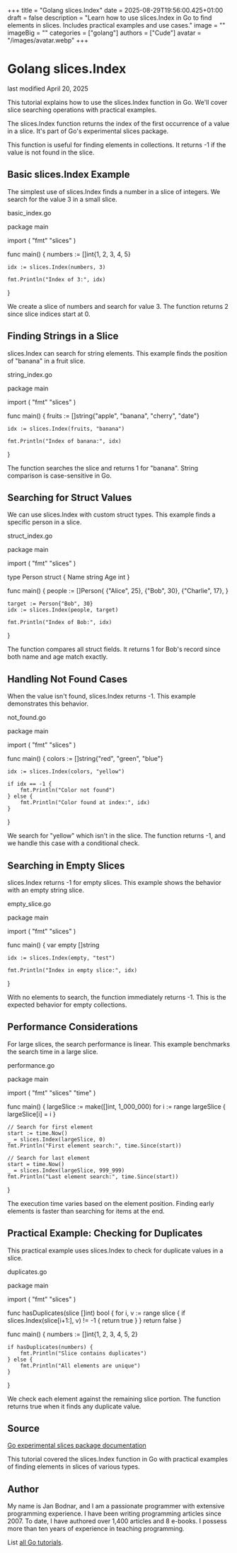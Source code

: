 +++
title = "Golang slices.Index"
date = 2025-08-29T19:56:00.425+01:00
draft = false
description = "Learn how to use slices.Index in Go to find elements in slices. Includes practical examples and use cases."
image = ""
imageBig = ""
categories = ["golang"]
authors = ["Cude"]
avatar = "/images/avatar.webp"
+++

# Golang slices.Index

last modified April 20, 2025

This tutorial explains how to use the slices.Index function in Go.
We'll cover slice searching operations with practical examples.

The slices.Index function returns the index of the first occurrence
of a value in a slice. It's part of Go's experimental slices package.

This function is useful for finding elements in collections. It returns -1 if
the value is not found in the slice.

## Basic slices.Index Example

The simplest use of slices.Index finds a number in a slice of
integers. We search for the value 3 in a small slice.

basic_index.go
  

package main

import (
    "fmt"
    "slices"
)

func main() {
    numbers := []int{1, 2, 3, 4, 5}
    
    idx := slices.Index(numbers, 3)
    
    fmt.Println("Index of 3:", idx)
}

We create a slice of numbers and search for value 3. The function returns 2
since slice indices start at 0.

## Finding Strings in a Slice

slices.Index can search for string elements. This example finds
the position of "banana" in a fruit slice.

string_index.go
  

package main

import (
    "fmt"
    "slices"
)

func main() {
    fruits := []string{"apple", "banana", "cherry", "date"}
    
    idx := slices.Index(fruits, "banana")
    
    fmt.Println("Index of banana:", idx)
}

The function searches the slice and returns 1 for "banana". String comparison
is case-sensitive in Go.

## Searching for Struct Values

We can use slices.Index with custom struct types. This example
finds a specific person in a slice.

struct_index.go
  

package main

import (
    "fmt"
    "slices"
)

type Person struct {
    Name string
    Age  int
}

func main() {
    people := []Person{
        {"Alice", 25},
        {"Bob", 30},
        {"Charlie", 17},
    }
    
    target := Person{"Bob", 30}
    idx := slices.Index(people, target)
    
    fmt.Println("Index of Bob:", idx)
}

The function compares all struct fields. It returns 1 for Bob's record since
both name and age match exactly.

## Handling Not Found Cases

When the value isn't found, slices.Index returns -1. This example
demonstrates this behavior.

not_found.go
  

package main

import (
    "fmt"
    "slices"
)

func main() {
    colors := []string{"red", "green", "blue"}
    
    idx := slices.Index(colors, "yellow")
    
    if idx == -1 {
        fmt.Println("Color not found")
    } else {
        fmt.Println("Color found at index:", idx)
    }
}

We search for "yellow" which isn't in the slice. The function returns -1, and
we handle this case with a conditional check.

## Searching in Empty Slices

slices.Index returns -1 for empty slices. This example shows the
behavior with an empty string slice.

empty_slice.go
  

package main

import (
    "fmt"
    "slices"
)

func main() {
    var empty []string
    
    idx := slices.Index(empty, "test")
    
    fmt.Println("Index in empty slice:", idx)
}

With no elements to search, the function immediately returns -1. This is the
expected behavior for empty collections.

## Performance Considerations

For large slices, the search performance is linear. This example benchmarks
the search time in a large slice.

performance.go
  

package main

import (
    "fmt"
    "slices"
    "time"
)

func main() {
    largeSlice := make([]int, 1_000_000)
    for i := range largeSlice {
        largeSlice[i] = i
    }
    
    // Search for first element
    start := time.Now()
    _ = slices.Index(largeSlice, 0)
    fmt.Println("First element search:", time.Since(start))
    
    // Search for last element
    start = time.Now()
    _ = slices.Index(largeSlice, 999_999)
    fmt.Println("Last element search:", time.Since(start))
}

The execution time varies based on the element position. Finding early elements
is faster than searching for items at the end.

## Practical Example: Checking for Duplicates

This practical example uses slices.Index to check for duplicate
values in a slice.

duplicates.go
  

package main

import (
    "fmt"
    "slices"
)

func hasDuplicates(slice []int) bool {
    for i, v := range slice {
        if slices.Index(slice[i+1:], v) != -1 {
            return true
        }
    }
    return false
}

func main() {
    numbers := []int{1, 2, 3, 4, 5, 2}
    
    if hasDuplicates(numbers) {
        fmt.Println("Slice contains duplicates")
    } else {
        fmt.Println("All elements are unique")
    }
}

We check each element against the remaining slice portion. The function returns
true when it finds any duplicate value.

## Source

[Go experimental slices package documentation](https://pkg.go.dev/golang.org/x/exp/slices)

This tutorial covered the slices.Index function in Go with practical
examples of finding elements in slices of various types.

## Author

My name is Jan Bodnar, and I am a passionate programmer with extensive
programming experience. I have been writing programming articles since 2007.
To date, I have authored over 1,400 articles and 8 e-books. I possess more
than ten years of experience in teaching programming.

List [all Go tutorials](/golang/).
